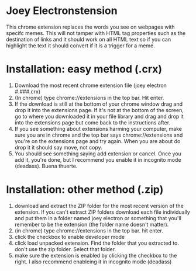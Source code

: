 # Joey Electronstension  
This chrome extension replaces the words you see on webpages with specifc memes. This will not tamper with HTML tag properties such as the destination of links and it should work on all HTML text so if you can highlight the text it should convert if it is a trigger for a meme.  
# Installation: easy method (.crx)  
1. Download the most recent chrome extension file (joey electron #.###.crx)  
2. (In chrome) type chrome://extensions in the top bar. Hit enter.  
3. If the download is still at the bottom of your chrome window drag and drop it into the extensions page. If it's not at the bottom of the screen, go to where you downloaded it in your file library and drag and drop it into the extensions page but come back to the instructions after.  
4. If you see something about extensions harming your computer, make sure you are in chrome and the top bar says chrome://extensions and you're on the extensions page and try again. When you are about do drop it it should say move, not copy.  
5. You should see something saying add extension or cancel. Once you add it, you're done, but I recommend you enable it in incognito mode (deadass). Buena thuerte.  
# Installation: other method (.zip)  
1. download and extract the ZIP folder for the most recent version of the extension. If you can't extract ZIP folders download each file individually and put them in a folder named joey electron or something that you'll remember to be the extension (the folder name doesn't matter).  
2. (in chrome) type chrome://extensions in the top bar. hit enter.  
3. click the checkbox to enable developer mode  
4. click load unpacked extension. Find the folder that you extracted to. don't use the zip folder. Select that folder.
5. make sure the extension is enabled by clicking the checkbox to the right. I also recommend enableing it in incognito mode (deadass)
